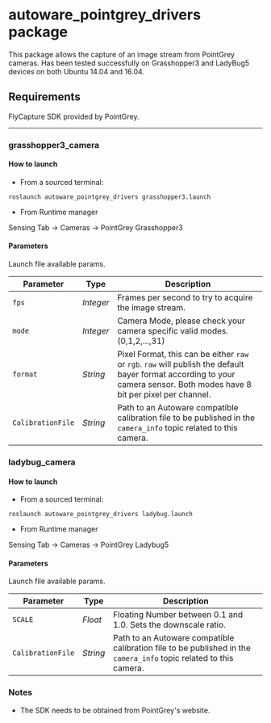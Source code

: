 # autoware_pointgrey_drivers package

This package allows the capture of an image stream from PointGrey cameras.
Has been tested successfully on Grasshopper3 and LadyBug5 devices on both Ubuntu 14.04 and 16.04.

## Requirements
FlyCapture SDK provided by PointGrey.

---

### grasshopper3_camera

#### How to launch
* From a sourced terminal:

`roslaunch autoware_pointgrey_drivers grasshopper3.launch`

* From Runtime manager

Sensing Tab -> Cameras -> PointGrey Grasshopper3

#### Parameters

Launch file available params.

|Parameter| Type| Description|
----------|-----|--------
|`fps`|*Integer* |Frames per second to try to acquire the image stream.|
|`mode`|*Integer*|Camera Mode, please check your camera specific valid modes. (0,1,2,...,31) |
|`format`|*String*|Pixel Format, this can be either `raw` or `rgb`. `raw` will publish the default bayer format according to your camera sensor. Both modes have 8 bit per pixel per channel.|
|`CalibrationFile`|*String*|Path to an Autoware compatible calibration file to be published in the `camera_info` topic related to this camera.|

### ladybug_camera

#### How to launch
* From a sourced terminal:

`roslaunch autoware_pointgrey_drivers ladybug.launch`

* From Runtime manager

Sensing Tab -> Cameras -> PointGrey Ladybug5

#### Parameters

Launch file available params.

|Parameter| Type| Description|
----------|-----|--------
|`SCALE`|*Float*|Floating Number between 0.1 and 1.0. Sets the downscale ratio.|
|`CalibrationFile`|*String*|Path to an Autoware compatible calibration file to be published in the `camera_info` topic related to this camera.|


### Notes

* The SDK needs to be obtained from PointGrey's website.